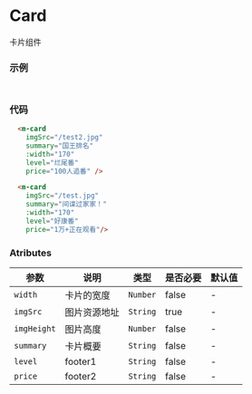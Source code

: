 # Card
卡片组件

### 示例
<div style="display:flex;margin:25px;">
  <m-card  imgSrc="/KamenUI-docs/test2.jpg" summary="国王排名" :width="170" level="烂尾番" price="100人追番" />
  <m-card  imgSrc="/KamenUI-docs/test.jpg" summary="间谍过家家！" :width="170" level="好康番" price="1万+正在观看"/>
</div>



### 代码
```html
  <m-card  
    imgSrc="/test2.jpg" 
    summary="国王排名" 
    :width="170" 
    level="烂尾番" 
    price="100人追番" />

  <m-card  
    imgSrc="/test.jpg" 
    summary="间谍过家家！" 
    :width="170" 
    level="好康番" 
    price="1万+正在观看"/>
```

### Atributes
| 参数 | 说明 | 类型 | 是否必要 | 默认值 |
| ---  | --- | ---  |   ---   |   ---  |
|`width`    |卡片的宽度  |`Number`|false  |-|
|`imgSrc`   |图片资源地址|`String`|true   |-|
|`imgHeight`|图片高度    |`Number`|false  |-|
|`summary`  |卡片概要    |`String`|false  |-|
|`level`    |footer1    |`String`|false  |-|
|`price`    |footer2    |`String`|false  |-|
